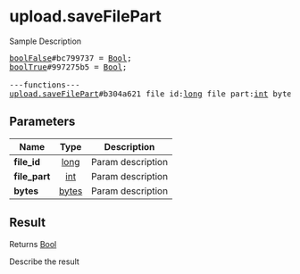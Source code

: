 # upload.saveFilePart

Sample Description

<pre>
<a href="../constructor/boolFalse">boolFalse</a>#bc799737 = <a href="../type/Bool.md">Bool</a>;
<a href="../constructor/boolTrue">boolTrue</a>#997275b5 = <a href="../type/Bool.md">Bool</a>;

---functions---
<a href="../method/upload.saveFilePart.md">upload.saveFilePart</a>#b304a621 file_id:<a href="../type/long.md">long</a> file_part:<a href="../type/int.md">int</a> bytes:<a href="../type/bytes.md">bytes</a> = <a href="../type/Bool.md">Bool</a>;
</pre>

## Parameters

| Name | Type | Description |
|------|:----:|-------------|
| **file_id** | <a href="../type/long.md">long</a> | Param description |
| **file_part** | <a href="../type/int.md">int</a> | Param description |
| **bytes** | <a href="../type/bytes.md">bytes</a> | Param description |

## Result

Returns <a href="../type/Bool.md">Bool</a>

Describe the result

